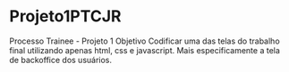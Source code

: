 # Projeto1PTCJR

Processo Trainee - Projeto 1
Objetivo
Codificar uma das telas do trabalho final utilizando apenas html, css e javascript.
Mais especificamente a tela de backoffice dos usuários.


